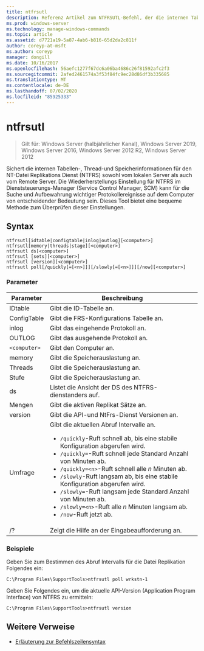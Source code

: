 ```yaml
---
title: ntfrsutl
description: Referenz Artikel zum NTFRSUTL-Befehl, der die internen Tabellen, den Thread und die Arbeitsspeicher Informationen für den NT-Datei Replikations Dienst (NTFRS) absichert.
ms.prod: windows-server
ms.technology: manage-windows-commands
ms.topic: article
ms.assetid: d7721a19-5a87-4ab6-b816-65d2da2c811f
author: coreyp-at-msft
ms.author: coreyp
manager: dongill
ms.date: 10/16/2017
ms.openlocfilehash: 56aefc1277f67dc6a06ba4686c26f81592afc2f3
ms.sourcegitcommit: 2afed2461574a3f53f84fc9ec28d86df3b335685
ms.translationtype: MT
ms.contentlocale: de-DE
ms.lasthandoff: 07/02/2020
ms.locfileid: "85925333"
---
```

# <a name="ntfrsutl"></a>ntfrsutl

> Gilt für: Windows Server (halbjährlicher Kanal), Windows Server 2019, Windows Server 2016, Windows Server 2012 R2, Windows Server 2012

Sichert die internen Tabellen-, Thread-und Speicherinformationen für den NT-Datei Replikations Dienst (NTFRS) sowohl vom lokalen Server als auch vom Remote Server. Die Wiederherstellungs Einstellung für NTFRS im Dienststeuerungs-Manager (Service Control Manager, SCM) kann für die Suche und Aufbewahrung wichtiger Protokollereignisse auf dem Computer von entscheidender Bedeutung sein. Dieses Tool bietet eine bequeme Methode zum Überprüfen dieser Einstellungen.

## <a name="syntax"></a>Syntax

```
ntfrsutl[idtable|configtable|inlog|outlog][<computer>]
ntfrsutl[memory|threads|stage][<computer>]
ntfrsutl ds[<computer>]
ntfrsutl [sets][<computer>]
ntfrsutl [version][<computer>]
ntfrsutl poll[/quickly[=[<n>]]][/slowly[=[<n>]]][/now][<computer>]
```

### <a name="parameters"></a>Parameter

| Parameter | Beschreibung |
| --------- | ----------- |
| IDtable | Gibt die ID-Tabelle an. |
| ConfigTable | Gibt die FRS-Konfigurations Tabelle an. |
| inlog | Gibt das eingehende Protokoll an. |
| OUTLOG | Gibt das ausgehende Protokoll an. |
| `<computer>` | Gibt den Computer an. |
| memory | Gibt die Speicherauslastung an. |
| Threads | Gibt die Speicherauslastung an. |
| Stufe | Gibt die Speicherauslastung an. |
| ds | Listet die Ansicht der DS des NTFRS-dienstanders auf. |
| Mengen | Gibt die aktiven Replikat Sätze an. |
| version | Gibt die API-und NtFrs-Dienst Versionen an. |
| Umfrage | Gibt die aktuellen Abruf Intervalle an.<ul><li>`/quickly`-Ruft schnell ab, bis eine stabile Konfiguration abgerufen wird.</li><li>`/quickly=`-Ruft schnell jede Standard Anzahl von Minuten ab.</li><li>`/quickly=<n>`-Ruft schnell alle *n* Minuten ab.</li><li>`/slowly`-Ruft langsam ab, bis eine stabile Konfiguration abgerufen wird.</li><li>`/slowly=`-Ruft langsam jede Standard Anzahl von Minuten ab.</li><li>`/slowly=<n>`-Ruft alle *n* Minuten langsam ab.</li><li>`/now`-Ruft jetzt ab.</li></ul>|
| /? | Zeigt die Hilfe an der Eingabeaufforderung an. |

### <a name="examples"></a>Beispiele

Geben Sie zum Bestimmen des Abruf Intervalls für die Datei Replikation Folgendes ein:

```
C:\Program Files\SupportTools>ntfrsutl poll wrkstn-1
```

Geben Sie Folgendes ein, um die aktuelle API-Version (Application Program Interface) von NTFRS zu ermitteln:

```
C:\Program Files\SupportTools>ntfrsutl version
```

## <a name="additional-references"></a>Weitere Verweise

- [Erläuterung zur Befehlszeilensyntax](command-line-syntax-key.md)
